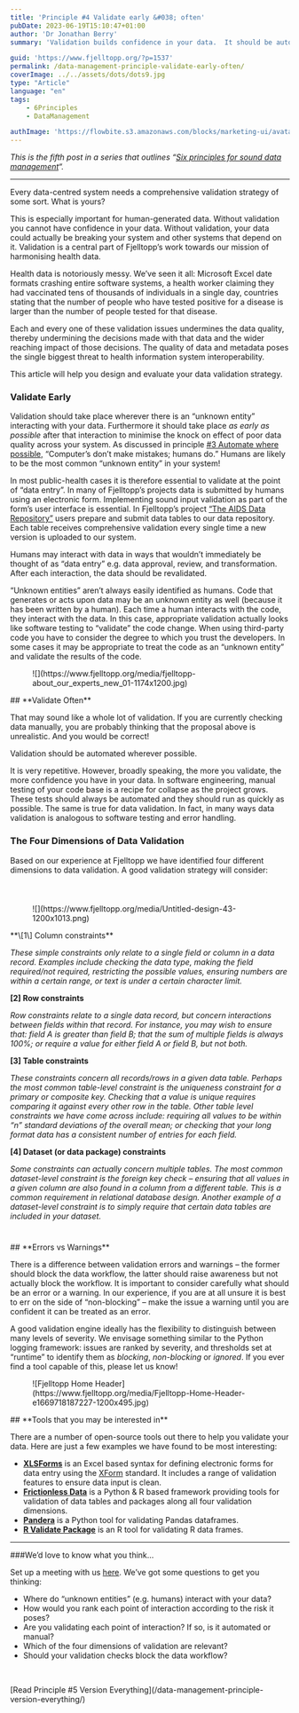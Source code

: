 ```yaml
---
title: 'Principle #4 Validate early &#038; often'
pubDate: 2023-06-19T15:10:47+01:00
author: 'Dr Jonathan Berry'
summary: 'Validation builds confidence in your data.  It should be automated and happen early in data workflows.'

guid: 'https://www.fjelltopp.org/?p=1537'
permalink: /data-management-principle-validate-early-often/
coverImage: ../../assets/dots/dots9.jpg
type: "Article"
language: "en"
tags:
    - 6Principles
    - DataManagement

authImage: 'https://flowbite.s3.amazonaws.com/blocks/marketing-ui/avatars/bonnie-green.png'
---
```


*This is the fifth post in a series that outlines “[Six principles for sound data management](/six-principles-of-sound-data-management/)“.*

---

Every data-centred system needs a comprehensive validation strategy of some sort. What is yours?

This is especially important for human-generated data. Without validation you cannot have confidence in your data. Without validation, your data could actually be breaking your system and other systems that depend on it. Validation is a central part of Fjelltopp’s work towards our mission of harmonising health data.

Health data is notoriously messy. We’ve seen it all: Microsoft Excel date formats crashing entire software systems, a health worker claiming they had vaccinated tens of thousands of individuals in a single day, countries stating that the number of people who have tested positive for a disease is larger than the number of people tested for that disease.

Each and every one of these validation issues undermines the data quality, thereby undermining the decisions made with that data and the wider reaching impact of those decisions. The quality of data and metadata poses the single biggest threat to health information system interoperability.

This article will help you design and evaluate your data validation strategy.

### Validate Early

Validation should take place wherever there is an “unknown entity” interacting with your data. Furthermore it should take place *as early as possible* after that interaction to minimise the knock on effect of poor data quality across your system. As discussed in principle [\#3 Automate where possible,](https://www.fjelltopp.org/data-management-principles-3-automate-wherever-possible/) “Computer’s don’t make mistakes; humans do.” Humans are likely to be the most common “unknown entity” in your system!

In most public-health cases it is therefore essential to validate at the point of “data entry”. In many of Fjelltopp’s projects data is submitted by humans using an electronic form. Implementing sound input validation as part of the form’s user interface is essential. In Fjelltopp’s project [“The AIDS Data Repository”](https://www.fjelltopp.org/project/the-aids-data-repository-for-unaids-geneva/) users prepare and submit data tables to our data repository. Each table receives comprehensive validation every single time a new version is uploaded to our system.

<div class="wp-block-media-text alignwide has-media-on-the-right is-stacked-on-mobile is-image-fill" style="grid-template-columns:auto 37%"><div class="wp-block-media-text__content">Humans may interact with data in ways that wouldn’t immediately be thought of as “data entry” e.g. data approval, review, and transformation. After each interaction, the data should be revalidated.

“Unknown entities” aren’t always easily identified as humans. Code that generates or acts upon data may be an unknown entity as well (because it has been written by a human). Each time a human interacts with the code, they interact with the data. In this case, appropriate validation actually looks like software testing to “validate” the code change. When using third-party code you have to consider the degree to which you trust the developers. In some cases it may be appropriate to treat the code as an “unknown entity” and validate the results of the code.

</div><figure class="wp-block-media-text__media" style="background-image:url(https://www.fjelltopp.org/media/fjelltopp-about_our_experts_new_01-1174x1200.jpg);background-position:50% 50%">![](https://www.fjelltopp.org/media/fjelltopp-about_our_experts_new_01-1174x1200.jpg)</figure></div>## **Validate Often**

That may sound like a whole lot of validation. If you are currently checking data manually, you are probably thinking that the proposal above is unrealistic. And you would be correct!

Validation should be automated wherever possible.

It is very repetitive. However, broadly speaking, the more you validate, the more confidence you have in your data. In software engineering, manual testing of your code base is a recipe for collapse as the project grows. These tests should always be automated and they should run as quickly as possible. The same is true for data validation. In fact, in many ways data validation is analogous to software testing and error handling.

### The Four Dimensions of Data Validation

Based on our experience at Fjelltopp we have identified four different dimensions to data validation. A good validation strategy will consider:

<div aria-hidden="true" class="wp-block-spacer" style="height:25px"></div><div class="wp-block-media-text alignwide is-stacked-on-mobile is-image-fill" style="grid-template-columns:30% auto"><figure class="wp-block-media-text__media" style="background-image:url(https://www.fjelltopp.org/media/Untitled-design-43-1200x1013.png);background-position:50% 50%">![](https://www.fjelltopp.org/media/Untitled-design-43-1200x1013.png)</figure><div class="wp-block-media-text__content">**\[1\] Column constraints**

*These simple constraints only relate to a single field or column in a data record. Examples include checking the data type, making the field required/not required, restricting the possible values, ensuring numbers are within a certain range, or text is under a certain character limit.*

**\[2\] Row constraints**

*Row constraints relate to a single data record, but concern interactions between fields within that record. For instance, you may wish to ensure that: field A is greater than field B; that the sum of multiple fields is always 100%; or require a value for either field A or field B, but not both.*

**\[3\] Table constraints**

*These constraints concern all records/rows in a given data table. Perhaps the most common table-level constraint is the uniqueness constraint for a primary or composite key. Checking that a value is unique requires comparing it against every other row in the table. Other table level constraints we have come across include: requiring all values to be within “n” standard deviations of the overall mean; or checking that your long format data has a consistent number of entries for each field.*

**\[4\] Dataset (or data package) constraints**

*Some constraints can actually concern multiple tables. The most common dataset-level constraint is the foreign key check – ensuring that all values in a given column are also found in a column from a different table. This is a common requirement in relational database design. Another example of a dataset-level constraint is to simply require that certain data tables are included in your dataset.*

</div></div><div aria-hidden="true" class="wp-block-spacer" style="height:25px"></div>## **Errors vs Warnings**

There is a difference between validation errors and warnings – the former should block the data workflow, the latter should raise awareness but not actually block the workflow. It is important to consider carefully what should be an error or a warning. In our experience, if you are at all unsure it is best to err on the side of “non-blocking” – make the issue a warning until you are confident it can be treated as an error.

A good validation engine ideally has the flexibility to distinguish between many levels of severity. We envisage something similar to the Python logging framework: issues are ranked by severity, and thresholds set at “runtime” to identify them as *blocking*, *non-blocking* or *ignored*. If you ever find a tool capable of this, please let us know!

<figure class="wp-block-image size-large">![Fjelltopp Home Header](https://www.fjelltopp.org/media/Fjelltopp-Home-Header-e1669718187227-1200x495.jpg)</figure>## **Tools that you may be interested in**

There are a number of open-source tools out there to help you validate your data. Here are just a few examples we have found to be most interesting:

- [**XLSForms**](https://xlsform.org/en/) is an Excel based syntax for defining electronic forms for data entry using the [XForm](https://www.w3.org/TR/xforms11/) standard. It includes a range of validation features to ensure data input is clean.
- **[Frictionless Data](https://frictionlessdata.io/)** is a Python &amp; R based framework providing tools for validation of data tables and packages along all four validation dimensions.
- **[Pandera](https://pandera.readthedocs.io/en/stable/)** is a Python tool for validating Pandas dataframes.
- **[R Validate Package](https://cran.r-project.org/web/packages/validate/index.html)** is an R tool for validating R data frames.

---

###We’d love to know what you think…

Set up a meeting with us [here](https://docs.google.com/forms/d/e/1FAIpQLSdzzKi5MGz4I45KUxFhOfdwXAr9gNzWs5CRi9REblm3LVI0Hg/viewform). We’ve got some questions to get you thinking:

- Where do “unknown entities” (e.g. humans) interact with your data?
- How would you rank each point of interaction according to the risk it poses?
- Are you validating each point of interaction? If so, is it automated or manual?
- Which of the four dimensions of validation are relevant?
- Should your validation checks block the data workflow?

<div aria-hidden="true" class="wp-block-spacer" style="height:31px"></div><div class="wp-block-buttons is-content-justification-center is-layout-flex wp-container-core-buttons-is-layout-5 wp-block-buttons-is-layout-flex"><div class="wp-block-button">[Read Principle #5 Version Everything](/data-management-principle-version-everything/)</div></div><div aria-hidden="true" class="wp-block-spacer" style="height:29px"></div>
